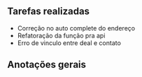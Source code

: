## Tarefas realizadas

- Correção no auto complete do endereço
- Refatoração da função pra api
- Erro de vinculo entre deal e contato

## Anotações gerais